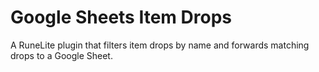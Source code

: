 # Google Sheets Item Drops

A RuneLite plugin that filters item drops by name and forwards matching drops to a Google Sheet.
